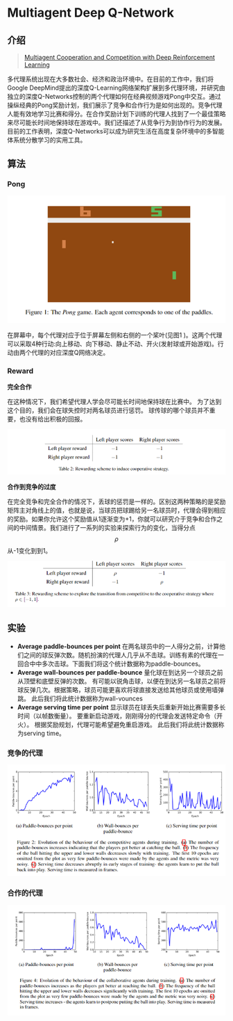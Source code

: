 # Multiagent Deep Q-Network

## 介绍

> [Multiagent Cooperation and Competition with Deep Reinforcement Learning](https://arxiv.org/pdf/1511.08779v1.pdf)

多代理系统出现在大多数社会、经济和政治环境中。在目前的工作中，我们将Google DeepMind提出的深度Q-Learning网络架构扩展到多代理环境，并研究由独立的深度Q-Networks控制的两个代理如何在经典视频游戏Pong中交互。通过操纵经典的Pong奖励计划，我们展示了竞争和合作行为是如何出现的。竞争代理人能有效地学习比赛和得分。在合作奖励计划下训练的代理人找到了一个最佳策略来尽可能长时间地保持球在游戏中。我们还描述了从竞争行为到协作行为的发展。目前的工作表明，深度Q-Networks可以成为研究生活在高度复杂环境中的多智能体系统分散学习的实用工具。

## 算法

### Pong

![](../../.gitbook/assets/image%20%284%29.png)

在屏幕中，每个代理对应于位于屏幕左侧和右侧的一个桨叶\(见图1 \)。这两个代理可以采取4种行动:向上移动、向下移动、静止不动、开火\(发射球或开始游戏\)。行动由两个代理的对应深度Q网络决定。

### Reward

**完全合作**

在这种情况下，我们希望代理人学会尽可能长时间地保持球在比赛中。 为了达到这个目的，我们会在球失控时对两名球员进行惩罚。 球传球的哪个球员并不重要，也没有给出积极的回报。

![](../../.gitbook/assets/image%20%289%29.png)

**合作到竞争的过度**

在完全竞争和完全合作的情况下，丢球的惩罚是一样的。区别这两种策略的是奖励矩阵主对角线上的值，也就是说，当球员把球踢给另一名球员时，代理会得到相应的奖励。如果你允许这个奖励值从1逐渐变为+1，你就可以研究介于竞争和合作之间的中间情景。我们进行了一系列的实验来探索行为的变化，当得分点 $$ρ$$ 从-1变化到到1。

![](../../.gitbook/assets/image%20%2822%29.png)

## 实验

* **Average paddle-bounces per point** 在两名球员中的一人得分之前，计算他们之间的球反弹次数。随机扮演的代理人几乎从不击球。训练有素的代理在一回合中中多次击球。下面我们将这个统计数据称为paddle-bounces。
* **Average wall-bounces per paddle-bounce** 量化球在到达另一个球员之前从顶壁和底壁反弹的次数。 有可能以锐角击球，以便在到达另一名球员之前将球反弹几次。根据策略，球员可能更喜欢将球直接发送给其他球员或使用墙弹跳。 此后我们将此统计数据称为wall-vounces
* **Average serving time per point** 显示球员在球丢失后重新开始比赛需要多长时间（以帧数衡量）。 要重新启动游戏，刚刚得分的代理会发送特定命令（开火）。 根据奖励规划，代理可能希望避免重启游戏。 此后我们将此统计数据称为serving time。

### 竞争的代理

![](../../.gitbook/assets/image.png)

### 合作的代理

![](../../.gitbook/assets/image%20%287%29.png)

